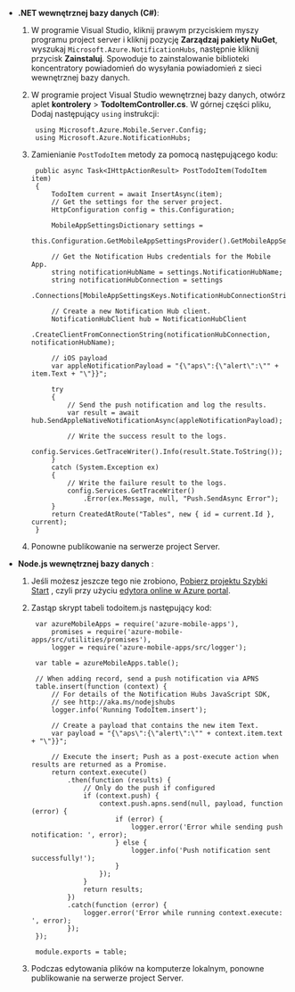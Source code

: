 
+ **.NET wewnętrznej bazy danych (C#)**:    
    1. W programie Visual Studio, kliknij prawym przyciskiem myszy programu project server i kliknij pozycję **Zarządzaj pakiety NuGet**, wyszukaj `Microsoft.Azure.NotificationHubs`, następnie kliknij przycisk **Zainstaluj**. Spowoduje to zainstalowanie biblioteki koncentratory powiadomień do wysyłania powiadomień z sieci wewnętrznej bazy danych.

    2. W programie project Visual Studio wewnętrznej bazy danych, otwórz aplet **kontrolery** > **TodoItemController.cs**. W górnej części pliku, Dodaj następujący `using` instrukcji:

            using Microsoft.Azure.Mobile.Server.Config;
            using Microsoft.Azure.NotificationHubs;


    3. Zamienianie `PostTodoItem` metody za pomocą następującego kodu:  
      
            public async Task<IHttpActionResult> PostTodoItem(TodoItem item)
            {
                TodoItem current = await InsertAsync(item);
                // Get the settings for the server project.
                HttpConfiguration config = this.Configuration;
    
                MobileAppSettingsDictionary settings = 
                    this.Configuration.GetMobileAppSettingsProvider().GetMobileAppSettings();
    
                // Get the Notification Hubs credentials for the Mobile App.
                string notificationHubName = settings.NotificationHubName;
                string notificationHubConnection = settings
                    .Connections[MobileAppSettingsKeys.NotificationHubConnectionString].ConnectionString;
    
                // Create a new Notification Hub client.
                NotificationHubClient hub = NotificationHubClient
                .CreateClientFromConnectionString(notificationHubConnection, notificationHubName);
    
                // iOS payload
                var appleNotificationPayload = "{\"aps\":{\"alert\":\"" + item.Text + "\"}}";
    
                try
                {
                    // Send the push notification and log the results.
                    var result = await hub.SendAppleNativeNotificationAsync(appleNotificationPayload);
    
                    // Write the success result to the logs.
                    config.Services.GetTraceWriter().Info(result.State.ToString());
                }
                catch (System.Exception ex)
                {
                    // Write the failure result to the logs.
                    config.Services.GetTraceWriter()
                        .Error(ex.Message, null, "Push.SendAsync Error");
                }
                return CreatedAtRoute("Tables", new { id = current.Id }, current);
            }

    4. Ponowne publikowanie na serwerze project Server.

+ **Node.js wewnętrznej bazy danych** : 
   
    1. Jeśli możesz jeszcze tego nie zrobiono, [Pobierz projektu Szybki Start](app-service-mobile-node-backend-how-to-use-server-sdk.md#download-quickstart) , czyli przy użyciu [edytora online w Azure portal](app-service-mobile-node-backend-how-to-use-server-sdk.md#online-editor). 
    
    2. Zastąp skrypt tabeli todoitem.js następujący kod:


            var azureMobileApps = require('azure-mobile-apps'),
                promises = require('azure-mobile-apps/src/utilities/promises'),
                logger = require('azure-mobile-apps/src/logger');
            
            var table = azureMobileApps.table();
            
            // When adding record, send a push notification via APNS
            table.insert(function (context) {
                // For details of the Notification Hubs JavaScript SDK, 
                // see http://aka.ms/nodejshubs
                logger.info('Running TodoItem.insert');
                
                // Create a payload that contains the new item Text.
                var payload = "{\"aps\":{\"alert\":\"" + context.item.text + "\"}}";
                
                // Execute the insert; Push as a post-execute action when results are returned as a Promise.
                return context.execute()
                    .then(function (results) {
                        // Only do the push if configured
                        if (context.push) {
                            context.push.apns.send(null, payload, function (error) {
                                if (error) {
                                    logger.error('Error while sending push notification: ', error);
                                } else {
                                    logger.info('Push notification sent successfully!');
                                }
                            });
                        }
                        return results;
                    })
                    .catch(function (error) {
                        logger.error('Error while running context.execute: ', error);
                    });
            });
            
            module.exports = table;

    2. Podczas edytowania plików na komputerze lokalnym, ponowne publikowanie na serwerze project Server.
